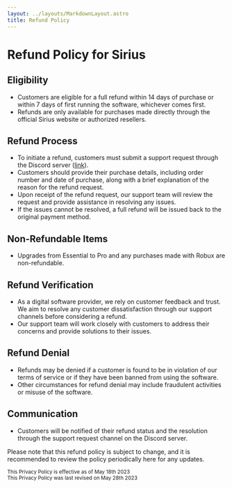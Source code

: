 ```yaml
---
layout: ../layouts/MarkdownLayout.astro
title: Refund Policy
---
```


# Refund Policy for Sirius

## Eligibility

- Customers are eligible for a full refund within 14 days of purchase or within 7 days of first running the software, whichever comes first.
- Refunds are only available for purchases made directly through the official Sirius website or authorized resellers.

## Refund Process

- To initiate a refund, customers must submit a support request through the Discord server ([link](https://sirius.menu/discord)).
- Customers should provide their purchase details, including order number and date of purchase, along with a brief explanation of the reason for the refund request.
- Upon receipt of the refund request, our support team will review the request and provide assistance in resolving any issues.
- If the issues cannot be resolved, a full refund will be issued back to the original payment method.

## Non-Refundable Items

- Upgrades from Essential to Pro and any purchases made with Robux are non-refundable.

## Refund Verification

- As a digital software provider, we rely on customer feedback and trust. We aim to resolve any customer dissatisfaction through our support channels before considering a refund.
- Our support team will work closely with customers to address their concerns and provide solutions to their issues.

## Refund Denial

- Refunds may be denied if a customer is found to be in violation of our terms of service or if they have been banned from using the software.
- Other circumstances for refund denial may include fraudulent activities or misuse of the software.

## Communication

- Customers will be notified of their refund status and the resolution through the support request channel on the Discord server.

Please note that this refund policy is subject to change, and it is recommended to review the policy periodically here for any updates.

<small class="text-muted">
  This Privacy Policy is effective as of <time datetime="18-05-2023">May 18th 2023</time>
  <br/>
  This Privacy Policy was last revised on <time datetime="28-05-2023">May 28th 2023</time>
</small>
